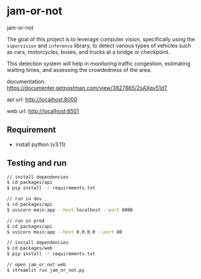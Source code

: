 # jam-or-not

jam-or-not

The goal of this project is to leverage computer vision, specifically using the `supervision` and `inference` library, to detect various types of vehicles such as cars, motorcycles, buses, and trucks at a bridge or checkpoint.

This detection system will help in monitoring traffic congestion, estimating waiting times, and assessing the crowdedness of the area.

documentation: <https://documenter.getpostman.com/view/3827865/2sAXqv51dT>

api url: <http://localhost:8000>

web url: <http://localhost:8501>

## Requirement

- install python (v3.11)

## Testing and run

```zsh
// install dependencies
$ cd packages/api
$ pip install -r requirements.txt

// run in dev
$ cd packages/api
$ uvicorn main:app --host localhost --port 8000

// run in prod
$ cd packages/api
$ uvicorn main:app --host 0.0.0.0 --port 80
```

```zsh
// install dependencies
$ cd packages/web
$ pip install -r requirements.txt

// open jam_or_not web
$ streamlit run jam_or_not.py
```
